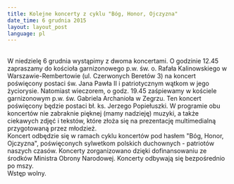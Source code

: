 ```yaml
---
title: Kolejne koncerty z cyklu "Bóg, Honor, Ojczyzna"
date_time: 6 grudnia 2015
layout: layout_post
language: pl
---
```

<br>
W niedzielę 6 grudnia wystąpimy z dwoma koncertami. O godzinie 12.45 zapraszamy do kościoła garnizonowego p.w. św. o. Rafała Kalinowskiego w Warszawie-Rembertowie (ul. Czerwonych Beretów 3) na koncert poświęcony postaci św. Jana Pawła II i patriotycznym wątkom w jego życiorysie. Natomiast wieczorem, o godz. 19.45 zaśpiewamy w kościele garnizonowym p.w. św. Gabriela Archanioła w Zegrzu. Ten koncert poświęcony będzie postaci bł. ks. Jerzego Popiełuszki. W programie obu koncertów nie zabraknie pięknej (mamy nadzieję) muzyki, a także ciekawych zdjęć i tekstów, które złoża się na prezentację multimedialną przygotowaną przez młodzież.
<br>
Koncert odbędzie się w ramach cyklu koncertów pod hasłem "Bóg, Honor, Ojczyzna", poświęconych sylwetkom polskich duchownych - patriotów naszych czasów. Koncerty zorganizowano dzięki dofinansowaniu ze środków Ministra Obrony Narodowej. Koncerty odbywają się bezpośrednio po mszy. 
<br>
Wstęp wolny.



